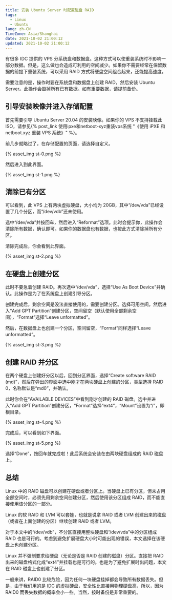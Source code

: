 ```yaml
---
title: 安装 Ubuntu Server 时配置磁盘 RAID
tags:
  - Linux
  - Ubuntu
lang: zh-CN
TimeZone: Asia/Shanghai
date: 2021-10-02 21:00:12
updated: 2021-10-02 21:00:12
---
```


有很多 IDC 提供的 VPS 分系统盘和数据盘。这种方式可以使重装系统时不影响一部分数据。但是，这么做也会造成可利用的空间减少。如果你不需要经常在保留数据的前提下重装系统，可以采用 RAID 方式将硬盘空间组合起来，还能提高速度。

需要注意的是，操作时要在系统盘和数据盘上创建 RAID，然后安装 Ubuntu Server。此操作会毁掉所有已有数据。如有重要数据，请提前备份。

## 引导安装映像并进入存储配置
首先需要引导 Ubuntu Server 20.04 的安装映像。如果你的 VPS 不支持挂载此 ISO，请参见{% post_link 使用ipxe和netboot-xyz重装vps系统 "《使用 iPXE 和 netboot.xyz 重装 VPS 系统》" %}。

前几步就略过了，在存储配置的页面，请选择自定义。

{% asset_img st-0.png %}

然后进入到此界面。

{% asset_img st-1.png %}

## 清除已有分区
可以看到，此 VPS 上有两块虚拟硬盘，大小均为 20GB，其中“/dev/vda”已经设置了几个分区，而“/dev/vdb”还未使用。

选中“/dev/vda”并按回车，然后进入“Reformat”选项。此时会提示你，此操作会清除所有数据，确认即可。如果你的数据盘也有数据，也按此方式清除掉所有分区。

清除完成后，你会看到此界面。

{% asset_img st-2.png %}

## 在硬盘上创建分区
此时不要急着创建 RAID。再次选中“/dev/vda”，选择“Use As Boot Device”并确认。此操作是为了在系统盘上创建引导分区。

创建完成后，剩余空间是没法直接使用的，需要创建分区。选择可用空间，然后进入“Add GPT Partition”创建分区，空间留空（默认使用全部剩余空间），“Format”选择“Leave unformatted”。

然后，在数据盘上也创建一个分区，空间留空，“Format”同样选择“Leave unformatted”。

{% asset_img st-3.png %}

## 创建 RAID 并分区
在两个硬盘上创建好分区以后，回到分区界面，选择“Create software RAID (md)”，然后在弹出的界面中选中刚才在两块硬盘上创建的分区，类型选择 RAID 0，名称默认是“md0”，并确认。

此时你会在“AVAILABLE DEVICES”中看到刚才创建的 RAID 磁盘。选中并进入“Add GPT Partition”创建分区，“Format”选择“ext4”，“Mount”设置为“/”，即根目录。

{% asset_img st-4.png %}

完成后，可以看到如下界面。

{% asset_img st-5.png %}

选择“Done”，按回车就完成啦！此后系统会安装在由两块硬盘组成的 RAID 磁盘上。

## 总结
Linux 中的 RAID 磁盘可以创建在硬盘或者分区上。当硬盘上已有分区，但未占用全部空间时，必须先用剩余空间创建分区，然后使用该分区组成 RAID，而不能直接使用该分区的一部分。

Linux 的软 RAID 和 LVM 可以套娃，也就是说拿 RAID 或者 LVM 创建出来的磁盘（或者在上面创建的分区）继续创建 RAID 或者 LVM。

对于本文中的“/dev/vdb”，不分区直接用整块硬盘和“/dev/vda”中的分区组成 RAID 也是可行的。考虑到避免扩展硬盘大小时可能出现的错误，本文选择在该硬盘上也创建分区。

Linux 并不强制要求给硬盘（无论是否是 RAID 创建的磁盘）分区。直接把 RAID 出来的磁盘格式化成“ext4”并挂载也是可行的。也是为了避免扩展时出问题，本文在 RAID 磁盘上也创建了分区。

一般来讲，RAID0 比较危险，因为任何一块硬盘挂掉都会导致所有数据丢失。但是，由于我们用的是 IDC 的虚拟硬盘，安全性比直接用物理硬盘高，所以，因为 RAID0 而丢失数据的概率会小一些。当然，按时备份是非常重要的。
